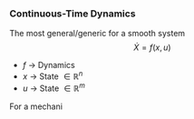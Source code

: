 ### Continuous-Time Dynamics
The most general/generic for a smooth system
$$
\dot{X} = f(x,u)
$$
- $f$ → Dynamics
- $x$ → State $\in \mathbb{R}^n$
- $u$ → State $\in \mathbb{R}^m$

For a mechani